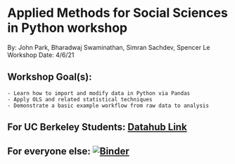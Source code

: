 # Applied Methods for Social Sciences in Python workshop
By: John Park, Bharadwaj Swaminathan, Simran Sachdev, Spencer Le  
Workshop Date: 4/6/21

## Workshop Goal(s): 
    - Learn how to import and modify data in Python via Pandas
    - Apply OLS and related statistical techniques
    - Demonstrate a basic example workflow from raw data to analysis

## For UC Berkeley Students: [Datahub Link](https://datahub.berkeley.edu/hub/user-redirect/git-sync?repo=https://github.com/ds-peer-consulting/sp21-applied-methods-social-sciences-workshop&branch=main&subpath=applied-methods-python-workshop.ipynb)

## For everyone else: [![Binder](https://mybinder.org/badge_logo.svg)](https://mybinder.org/v2/gh/ds-peer-consulting/sp21-applied-methods-social-sciences-workshop/main?filepath=applied-methods-python-workshop.ipynb)
